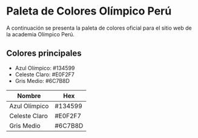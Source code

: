 # Paleta de Colores Olímpico Perú

A continuación se presenta la paleta de colores oficial para el sitio web de la academia Olímpico Perú.

## Colores principales
- Azul Olímpico: #134599
- Celeste Claro: #E0F2F7
- Gris Medio: #6C7B8D

| Nombre           | Hex      |
|------------------|----------|
| Azul Olímpico    | #134599  |
| Celeste Claro    | #E0F2F7  |
| Gris Medio       | #6C7B8D  |
